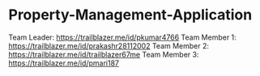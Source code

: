 # Property-Management-Application
Team Leader: https://trailblazer.me/id/pkumar4766
Team Member 1: https://trailblazer.me/id/prakashr28112002 
Team Member 2: https://trailblazer.me/id/trailblazer67me
Team Member 3: https://trailblazer.me/id/pmari187
